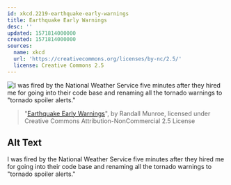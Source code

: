 ```yaml
---
id: xkcd.2219-earthquake-early-warnings
title: Earthquake Early Warnings
desc: ''
updated: 1571814000000
created: 1571814000000
sources:
  name: xkcd
  url: 'https://creativecommons.org/licenses/by-nc/2.5/'
  license: Creative Commons 2.5
---
```

![I was fired by the National Weather Service five minutes after they hired me for going into their code base and renaming all the tornado warnings to "tornado spoiler alerts."](https://imgs.xkcd.com/comics/earthquake_early_warnings.png)
> "[Earthquake Early Warnings](https://xkcd.com/2219/)", by Randall Munroe, licensed under Creative Commons Attribution-NonCommercial 2.5 License

## Alt Text
I was fired by the National Weather Service five minutes after they hired me for going into their code base and renaming all the tornado warnings to "tornado spoiler alerts."
